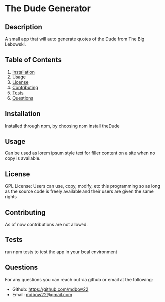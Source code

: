# The Dude Generator

## Description

A small app that will auto generate quotes of the Dude from The Big Lebowski.

## Table of Contents

1. [Installation](#installation)
2. [Usage](#usage)
3. [License](#license)
4. [Contributing](#contributing)
5. [Tests](#tests)
6. [Questions](#questions)

## <a name="installation"></a>Installation

Installed through npm, by choosing npm install theDude

## <a name="usage"></a>Usage

Can be used as lorem ipsum style text for filler content on a site when no copy is available.

## <a name="license"></a>License

GPL License: Users can use, copy, modify, etc this programming so as long as the source code is freely available and their users are given the same rights

## <a name="contributing"></a>Contributing

As of now contributions are not allowed.

## <a name="tests"></a>Tests

run npm tests to test the app in your local environment

## <a name="questions"></a>Questions

For any questions you can reach out via github or email at the following:

- Github: https://github.com/mdbow22
- Email: mdbow22@gmail.com